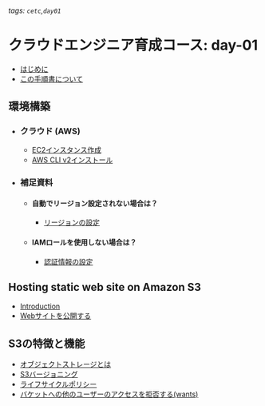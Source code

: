 ###### tags: `cetc`,`day01`
# クラウドエンジニア育成コース: day-01

- [はじめに](https://hackmd.io/@jhashimoto/SkxVoJCfP)
- [この手順書について](https://hackmd.io/@jhashimoto/BJUTgeCMP)

## 環境構築
- ### クラウド (AWS)
    - [EC2インスタンス作成](https://hackmd.io/@jhashimoto/r1cgGgAfw)
    - [AWS CLI v2インストール](https://hackmd.io/@jhashimoto/S10Uqy6fP)
- ### 補足資料
    - #### 自動でリージョン設定されない場合は？
        - [リージョンの設定](https://hackmd.io/@jhashimoto/ry2Y7SLfv)
    - #### IAMロールを使用しない場合は？
        - [認証情報の設定](https://hackmd.io/@jhashimoto/B1GFhgTzD)

## Hosting static web site on Amazon S3
- [Introduction](https://hackmd.io/@jhashimoto/B1M8OXLMv)
- [Webサイトを公開する](https://hackmd.io/@jhashimoto/B1GjuXIGw)
## S3の特徴と機能
- [オブジェクトストレージとは](https://hackmd.io/@jhashimoto/...)
- [S3バージョニング](https://hackmd.io/@jhashimoto/BJcPSE1ED)
- [ライフサイクルポリシー](https://hackmd.io/@jhashimoto/...)
- [バケットへの他のユーザーのアクセスを拒否する(wants)](/8s8NMnBAS1qcJn0fwHRPug)
